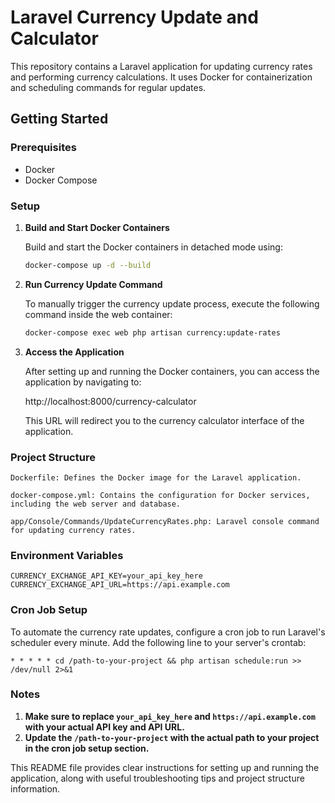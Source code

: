 # Laravel Currency Update and Calculator

This repository contains a Laravel application for updating currency rates and performing currency calculations. It uses Docker for containerization and scheduling commands for regular updates.

## Getting Started

### Prerequisites

- Docker
- Docker Compose

### Setup

1. **Build and Start Docker Containers**

   Build and start the Docker containers in detached mode using:

    ```sh
   docker-compose up -d --build

2. **Run Currency Update Command**

    To manually trigger the currency update process, execute the following command inside the web container:

    ```sh
    docker-compose exec web php artisan currency:update-rates

3. **Access the Application**

    After setting up and running the Docker containers, you can access the application by navigating to:

    http://localhost:8000/currency-calculator

    This URL will redirect you to the currency calculator interface of the application.

### Project Structure

    Dockerfile: Defines the Docker image for the Laravel application.

    docker-compose.yml: Contains the configuration for Docker services, including the web server and database.

    app/Console/Commands/UpdateCurrencyRates.php: Laravel console command for updating currency rates. 
     

### Environment Variables

    CURRENCY_EXCHANGE_API_KEY=your_api_key_here 
    CURRENCY_EXCHANGE_API_URL=https://api.example.com

### Cron Job Setup

To automate the currency rate updates, configure a cron job to run Laravel's scheduler every minute. Add the following  line to your server's crontab: 
    
 
    * * * * * cd /path-to-your-project && php artisan schedule:run >> /dev/null 2>&1  
    
    
### Notes

1. **Make sure to replace `your_api_key_here` and `https://api.example.com` with your actual API key and API URL.**
2. **Update the `/path-to-your-project` with the actual path to your project in the cron job setup section.**

This README file provides clear instructions for setting up and running the application, along with useful troubleshooting tips and project structure information.
   








